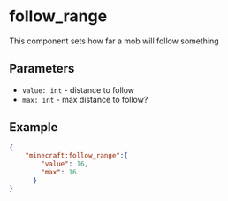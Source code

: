 # follow_range

This component sets how far a mob will follow something

## Parameters

* `value: int` - distance to follow
* `max: int` - max distance to follow?

## Example

````json
{
    "minecraft:follow_range":{
        "value": 16,
        "max": 16
      }
}
````